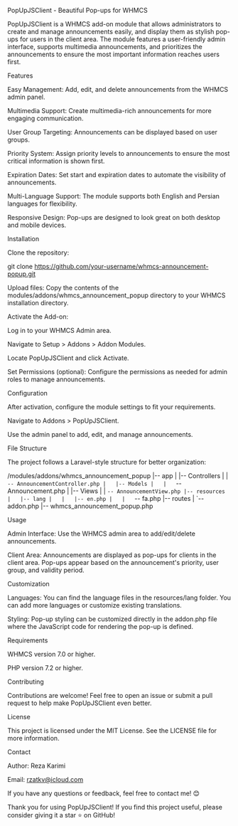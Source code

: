PopUpJSClient - Beautiful Pop-ups for WHMCS

PopUpJSClient is a WHMCS add-on module that allows administrators to create and manage announcements easily, and display them as stylish pop-ups for users in the client area. The module features a user-friendly admin interface, supports multimedia announcements, and prioritizes the announcements to ensure the most important information reaches users first.

Features

Easy Management: Add, edit, and delete announcements from the WHMCS admin panel.

Multimedia Support: Create multimedia-rich announcements for more engaging communication.

User Group Targeting: Announcements can be displayed based on user groups.

Priority System: Assign priority levels to announcements to ensure the most critical information is shown first.

Expiration Dates: Set start and expiration dates to automate the visibility of announcements.

Multi-Language Support: The module supports both English and Persian languages for flexibility.

Responsive Design: Pop-ups are designed to look great on both desktop and mobile devices.

Installation

Clone the repository:

git clone https://github.com/your-username/whmcs-announcement-popup.git

Upload files: Copy the contents of the modules/addons/whmcs_announcement_popup directory to your WHMCS installation directory.

Activate the Add-on:

Log in to your WHMCS Admin area.

Navigate to Setup > Addons > Addon Modules.

Locate PopUpJSClient and click Activate.

Set Permissions (optional): Configure the permissions as needed for admin roles to manage announcements.

Configuration

After activation, configure the module settings to fit your requirements.

Navigate to Addons > PopUpJSClient.

Use the admin panel to add, edit, and manage announcements.

File Structure

The project follows a Laravel-style structure for better organization:

/modules/addons/whmcs_announcement_popup
|-- app
|   |-- Controllers
|   |   `-- AnnouncementController.php
|   |-- Models
|   |   `-- Announcement.php
|   |-- Views
|   |   `-- AnnouncementView.php
|-- resources
|   |-- lang
|   |   |-- en.php
|   |   `-- fa.php
|-- routes
|   `-- addon.php
|-- whmcs_announcement_popup.php

Usage

Admin Interface: Use the WHMCS admin area to add/edit/delete announcements.

Client Area: Announcements are displayed as pop-ups for clients in the client area. Pop-ups appear based on the announcement's priority, user group, and validity period.

Customization

Languages: You can find the language files in the resources/lang folder. You can add more languages or customize existing translations.

Styling: Pop-up styling can be customized directly in the addon.php file where the JavaScript code for rendering the pop-up is defined.

Requirements

WHMCS version 7.0 or higher.

PHP version 7.2 or higher.

Contributing

Contributions are welcome! Feel free to open an issue or submit a pull request to help make PopUpJSClient even better.

License

This project is licensed under the MIT License. See the LICENSE file for more information.

Contact

Author: Reza Karimi

Email: rzatkv@icloud.com

If you have any questions or feedback, feel free to contact me! 😊

Thank you for using PopUpJSClient! If you find this project useful, please consider giving it a star ⭐ on GitHub!


